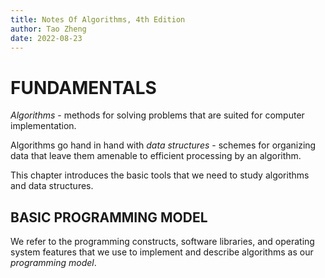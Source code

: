 ```yaml
---
title: Notes Of Algorithms, 4th Edition
author: Tao Zheng
date: 2022-08-23
---
```


# FUNDAMENTALS

*Algorithms* - methods for solving problems that are suited for computer implementation.

Algorithms go hand in hand with *data structures* - schemes for organizing data that leave them amenable to efficient processing by an algorithm.

This chapter introduces the basic tools that we need to study algorithms and data structures.

## BASIC PROGRAMMING MODEL

We refer to the programming constructs, software libraries, and operating system features that we use to implement and describe algorithms as our *programming model*.

